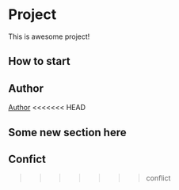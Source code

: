 # Project
This is awesome project!
## How to start
## Author 

[Author](author.md)
<<<<<<< HEAD
## Some new section here
## Confict
>>>>>>> conflict
